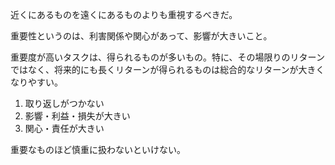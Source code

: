近くにあるものを遠くにあるものよりも重視するべきだ。

重要性というのは、利害関係や関心があって、影響が大きいこと。

重要度が高いタスクは、得られるものが多いもの。特に、その場限りのリターンではなく、将来的にも長くリターンが得られるものは総合的なリターンが大きくなりやすい。

1. 取り返しがつかない
2. 影響・利益・損失が大きい
3. 関心・責任が大きい

重要なものほど慎重に扱わないといけない。
